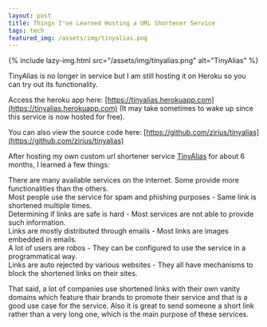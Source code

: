 ```yaml
---
layout: post
title: Things I've Learned Hosting a URL Shortener Service
tags: tech
featured_img: /assets/img/tinyalias.png
---
```


{% include lazy-img.html src="/assets/img/tinyalias.png" alt="TinyAlias" %}

TinyAlias is no longer in service but I am still hosting it on Heroku so you can try out its functionality. 

Access the heroku app here: [https://tinyalias.herokuapp.com](https://tinyalias.herokuapp.com) (It may take sometimes to wake up since this service is now hosted for free). 

You can also view the source code here: [https://github.com/zirius/tinyalias](https://github.com/zirius/tinyalias)

After hosting my own custom url shortener service [TinyAlias](https://tinyalias.com) for about 6 months, I learned a few things:

There are many available services on the internet. Some provide more functionalities than the others.
<br>
Most people use the service for spam and phishing purposes - Same link is shortened multiple times.
<br>
Determining if links are safe is hard - Most services are not able to provide such information.
<br>
Links are mostly distributed through emails - Most links are images embedded in emails.
<br>
A lot of users are robos - They can be configured to use the service in a programmatical way. 
<br>
Links are auto rejected by various websites - They all have mechanisms to block the shortened links on their sites.
<br>

That said, a lot of companies use shortened links with their own vanity domains which feature thair brands to promote their service and that is a good use case for the service.
Also it is great to send someone a short link rather than a very long one, which is the main purpose of these services.



